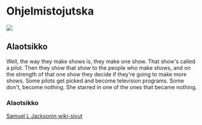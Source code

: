 # Ohjelmistojutska

![](http://img.aceshowbiz.com/images/photo/samuel_l_jackson.jpg)

## Alaotsikko

Well, the way they make shows is, they make one show. That show's called a pilot. Then they show that show to the people who make shows, and on the strength of that one show they decide if they're going to make more shows. Some pilots get picked and become television programs. Some don't, become nothing. She starred in one of the ones that became nothing.

### Alaotsikko

[Samuel L Jacksonin wiki-sivut](https://en.wikipedia.org/wiki/Samuel_L._Jackson)
